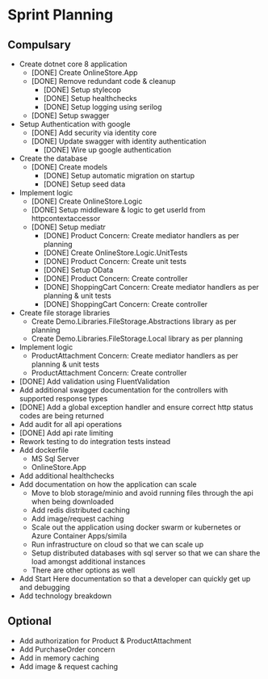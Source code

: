 # Sprint Planning
## Compulsary
* Create dotnet core 8 application
	* [DONE] Create OnlineStore.App
  * [DONE] Remove redundant code & cleanup
	* [DONE] Setup stylecop
	* [DONE] Setup healthchecks
	* [DONE] Setup logging using serilog
  * [DONE] Setup swagger
* Setup Authentication with google
  * [DONE] Add security via identity core
  * [DONE] Update swagger with identity authentication
	* [DONE] Wire up google authentication
* Create the database
  * [DONE] Create models
	* [DONE] Setup automatic migration on startup
	* [DONE] Setup seed data
* Implement logic
	* [DONE] Create OnlineStore.Logic
  * [DONE] Setup middleware & logic to get userId from httpcontextaccessor
  * [DONE] Setup mediatr
	* [DONE] Product Concern: Create mediator handlers as per planning
	* [DONE] Create OnlineStore.Logic.UnitTests
	* [DONE] Product Concern: Create unit tests
	* [DONE] Setup OData
	* [DONE] Product Concern: Create controller
	* [DONE] ShoppingCart Concern: Create mediator handlers as per planning & unit tests
	* [DONE] ShoppingCart Concern: Create controller
* Create file storage libraries
	* Create Demo.Libraries.FileStorage.Abstractions library as per planning
	* Create Demo.Libraries.FileStorage.Local library as per planning
* Implement logic
    * ProductAttachment Concern: Create mediator handlers as per planning & unit tests
	* ProductAttachment Concern: Create controller
* [DONE] Add validation using FluentValidation
* Add additional swagger documentation for the controllers with supported response types
* [DONE] Add a global exception handler and ensure correct http status codes are being returned
* Add audit for all api operations
* [DONE] Add api rate limiting
* Rework testing to do integration tests instead
* Add dockerfile
	* MS Sql Server
	* OnlineStore.App
* Add additional healthchecks
* Add documentation on how the application can scale
	* Move to blob storage/minio and avoid running files through the api when being downloaded
	* Add redis distributed caching
	* Add image/request caching
	* Scale out the application using docker swarm or kubernetes or Azure Container Apps/simila
	* Run infrastructure on cloud so that we can scale up
	* Setup distributed databases with sql server so that we can share the load amongst additional instances
	* There are other options as well
* Add Start Here documentation so that a developer can quickly get up and debugging
* Add technology breakdown

## Optional
* Add authorization for Product & ProductAttachment
* Add PurchaseOrder concern
* Add in memory caching
* Add image & request caching
